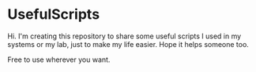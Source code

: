 # UsefulScripts

Hi. I'm creating this repository to share some useful scripts I used in my systems or my lab, just to make my life easier. Hope it helps someone too.

Free to use wherever you want.


